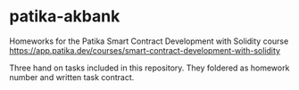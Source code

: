 # patika-akbank

Homeworks for the Patika Smart Contract Development with Solidity course
https://app.patika.dev/courses/smart-contract-development-with-solidity

Three hand on tasks included in this repository. They foldered as homework number and written task contract.
